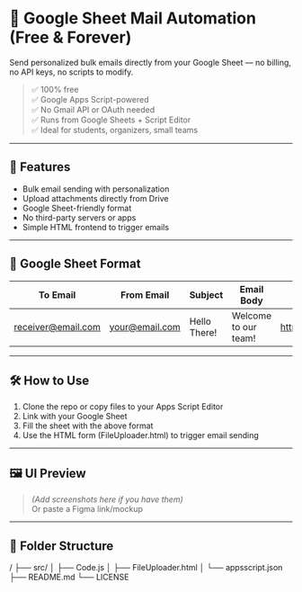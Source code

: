 # 📧 Google Sheet Mail Automation (Free & Forever)

Send personalized bulk emails directly from your Google Sheet — no billing, no API keys, no scripts to modify.

> ✅ 100% free  
> ✅ Google Apps Script-powered  
> ✅ No Gmail API or OAuth needed  
> ✅ Runs from Google Sheets + Script Editor  
> ✅ Ideal for students, organizers, small teams

---

## 🚀 Features

- Bulk email sending with personalization  
- Upload attachments directly from Drive  
- Google Sheet-friendly format  
- No third-party servers or apps  
- Simple HTML frontend to trigger emails  

---

## 🧩 Google Sheet Format

| To Email        | From Email     | Subject        | Email Body | Attachment (Drive link) |
|-----------------|----------------|----------------|------------|--------------------------|
| receiver@email.com | your@email.com | Hello There! | Welcome to our team! | https://drive.google.com/file/d/... |

---

## 🛠️ How to Use

1. Clone the repo or copy files to your Apps Script Editor  
2. Link with your Google Sheet  
3. Fill the sheet with the above format  
4. Use the HTML form (FileUploader.html) to trigger email sending  

---

## 🖼️ UI Preview

> _(Add screenshots here if you have them)_  
> Or paste a Figma link/mockup

---

## 📁 Folder Structure

/
├── src/
│ ├── Code.js
│ ├── FileUploader.html
│ └── appsscript.json
├── README.md
└── LICENSE


